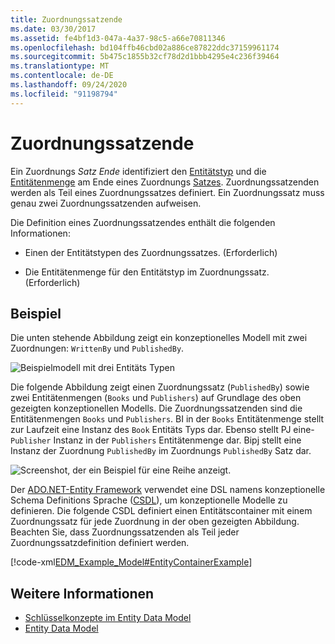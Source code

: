 ```yaml
---
title: Zuordnungssatzende
ms.date: 03/30/2017
ms.assetid: fe4bf1d3-047a-4a37-98c5-a66e70811346
ms.openlocfilehash: bd104ffb46cbd02a886ce87822ddc37159961174
ms.sourcegitcommit: 5b475c1855b32cf78d2d1bbb4295e4c236f39464
ms.translationtype: MT
ms.contentlocale: de-DE
ms.lasthandoff: 09/24/2020
ms.locfileid: "91198794"
---
```

# <a name="association-set-end"></a>Zuordnungssatzende

Ein Zuordnungs *Satz Ende* identifiziert den [Entitätstyp](entity-type.md) und die [Entitätenmenge](entity-set.md) am Ende eines Zuordnungs [Satzes](association-set.md). Zuordnungssatzenden werden als Teil eines Zuordnungssatzes definiert. Ein Zuordnungssatz muss genau zwei Zuordnungssatzenden aufweisen.  
  
 Die Definition eines Zuordnungssatzendes enthält die folgenden Informationen:  
  
- Einen der Entitätstypen des Zuordnungssatzes. (Erforderlich)  
  
- Die Entitätenmenge für den Entitätstyp im Zuordnungssatz. (Erforderlich)  
  
## <a name="example"></a>Beispiel  

 Die unten stehende Abbildung zeigt ein konzeptionelles Modell mit zwei Zuordnungen: `WrittenBy` und `PublishedBy`.  
  
 ![Beispielmodell mit drei Entitäts Typen](./media/association-set-end/example-model-three-entity-types.gif)  
  
 Die folgende Abbildung zeigt einen Zuordnungssatz (`PublishedBy`) sowie zwei Entitätenmengen (`Books` und `Publishers`) auf Grundlage des oben gezeigten konzeptionellen Modells. Die Zuordnungssatzenden sind die Entitätenmengen `Books` und `Publishers`. BI in der `Books` Entitätenmenge stellt zur Laufzeit eine Instanz des `Book` Entitäts Typs dar. Ebenso stellt PJ eine- `Publisher` Instanz in der `Publishers` Entitätenmenge dar. Bipj stellt eine Instanz der Zuordnung `PublishedBy` im Zuordnungs `PublishedBy` Satz dar.  
  
 ![Screenshot, der ein Beispiel für eine Reihe anzeigt.](./media/association-set-end/sets-example-association.gif)  
  
 Der [ADO.NET-Entity Framework](./ef/index.md) verwendet eine DSL namens konzeptionelle Schema Definitions Sprache ([CSDL](/ef/ef6/modeling/designer/advanced/edmx/csdl-spec)), um konzeptionelle Modelle zu definieren. Die folgende CSDL definiert einen Entitätscontainer mit einem Zuordnungssatz für jede Zuordnung in der oben gezeigten Abbildung. Beachten Sie, dass Zuordnungssatzenden als Teil jeder Zuordnungssatzdefinition definiert werden.  
  
 [!code-xml[EDM_Example_Model#EntityContainerExample](../../../../samples/snippets/xml/VS_Snippets_Data/edm_example_model/xml/books.edmx#entitycontainerexample)]  
  
## <a name="see-also"></a>Weitere Informationen

- [Schlüsselkonzepte im Entity Data Model](entity-data-model-key-concepts.md)
- [Entity Data Model](entity-data-model.md)

